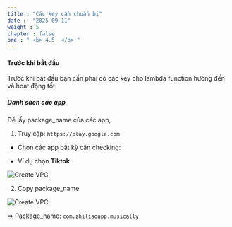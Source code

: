 ```yaml
---
title : "Các key cần chuẩn bị"
date :  "2025-09-11" 
weight : 5
chapter : false
pre : " <b> 4.5  </b> "
---
```



#### Trước khi bắt đầu
Trước khi bắt đầu bạn cần phải có các key cho lambda function hướng đến và hoạt động tốt


##### Danh sách các app

Để lấy package_name của các app, 

1. Truy cập: ```https://play.google.com```

- Chọn các app bất kỳ cần checking:

- Ví dụ chọn **Tiktok**

![Create VPC](/images/2/7.png?featherlight=false&width=90pc)

2. Copy package_name

![Create VPC](/images/2/8.png?featherlight=false&width=90pc)

=> Package_name: ```com.zhiliaoapp.musically```





